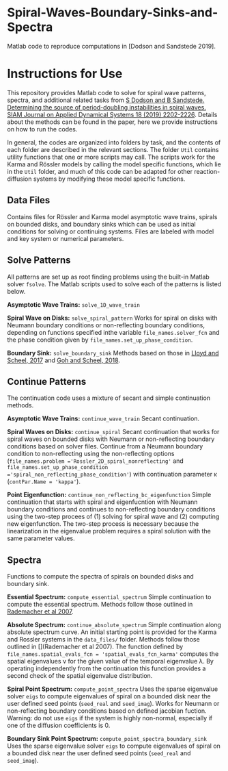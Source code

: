 # Spiral-Waves-Boundary-Sinks-and-Spectra
Matlab code to reproduce computations in [Dodson and Sandstede 2019].

# Instructions for Use

This repository provides Matlab code to solve for spiral wave patterns, spectra, and additional related tasks from [S Dodson and B Sandstede. Determining the source of period-doubling instabilities in spiral waves. SIAM Journal on Applied Dynamical Systems 18 (2019) 2202-2226](http://dx.doi.org/10.1137/19M1264813). Details about the methods can be found in the paper, here we provide instructions on how to run the codes.

In general, the codes are organized into folders by task, and the contents of each folder are described in the relevant sections. The folder `Util` contains utility functions that one or more scripts may call. The scripts work for the Karma and R&ouml;ssler models by calling the model specific functions, which lie in the `Util` folder, and much of this code can be adapted for other reaction-diffusion systems by modifying these model specific functions.

## Data Files

Contains files for R&ouml;ssler and Karma model asymptotic wave trains, spirals on bounded disks, and boundary sinks which can be used as initial conditions for solving or continuing systems. Files are labeled with model and key system or numerical parameters.

## Solve Patterns

All patterns are set up as root finding problems using the built-in Matlab solver `fsolve`. The Matlab scripts used to solve each of the patterns is listed below.

**Asymptotic Wave Trains:**  `solve_1D_wave_train`

**Spiral Wave on Disks:**  `solve_spiral_pattern`
Works for spiral on disks with Neumann boundary conditions or non-reflecting boundary conditions, depending on functions specified inthe variable `file_names.solver_fcn` and the phase condition given by
`file_names.set_up_phase_condition`.

**Boundary Sink:**  `solve_boundary_sink`
Methods based on those in [Lloyd and Scheel, 2017](https://epubs.siam.org/doi/10.1137/16M1073212) and [Goh and Scheel, 2018](https://londmathsoc.onlinelibrary.wiley.com/doi/full/10.1112/jlms.12122).

## Continue Patterns

The continuation code uses a mixture of secant and simple continuation methods. 

**Asymptotic Wave Trains:** `continue_wave_train`
Secant continuation.

**Spiral Waves on Disks:** `continue_spiral`
Secant continuation that works for spiral waves on bounded disks with Neumann or non-reflecting boundary conditions based on solver files. Continue from a Neumann boundary condition to non-reflecting using the non-reflecting options (`file_names.problem ='Rossler_2D_spiral_nonreflecting'` and
`file_names.set_up_phase_condition ='spiral_non_reflecting_phase_condition'`) with continuation parameter &kappa; (`contPar.Name = 'kappa'`).

**Point Eigenfunction:** `continue_non_reflecting_bc_eigenfunction`
Simple continuation that starts with spiral and eigenfucntion with Neumann boundary conditions and continues to non-reflecting boundary conditions using the two-step procees of (1) solving for spiral wave and (2) computing new eigenfunction. The two-step process is necessary because the linearization in the eigenvalue problem requires a spiral solution with the same parameter values.

## Spectra

Functions to compute the spectra of spirals on bounded disks and boundary sink.

**Essential Spectrum:** `compute_essential_spectrum`
Simple continuation to compute the essential spectrum. Methods follow those outlined in [Rademacher et al 2007](https://www.sciencedirect.com/science/article/pii/S0167278907000863?via%3Dihub).

**Absolute Spectrum:** `continue_absolute_spectrum`
Simple continuation along absolute spectrum curve. An initial starting point is provided for the Karma and Rossler systems in the `data_files/` folder. Methods follow those outlined in [](Rademacher et al 2007). The function defined by `file_names.spatial_evals_fcn = 'spatial_evals_fcn_karma'` computes the spatial eigenvalues &nu; for the given value of the temporal eigenvalue &lambda;. By operating independently from the continuation this function provides a second check of the spatial eigenvalue distribution.

**Spiral Point Spectrum:** `compute_point_spectra`
Uses the sparse eigenvalue solver `eigs` to compute eigenvalues of spiral on a bounded disk near the user defined seed points (`seed_real` and `seed_imag`). Works for Neumann or non-reflecting boundary conditions based on defined jacobian fuction. Warning: do not use `eigs` if the system is highly non-normal, especially if one of the diffusion coefficients is 0.

**Boundary Sink Point Spectrum:** `compute_point_spectra_boundary_sink`
Uses the sparse eigenvalue solver `eigs` to compute eigenvalues of spiral on a bounded disk near the user defined seed points (`seed_real` and `seed_imag`).

